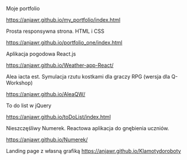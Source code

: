 Moje portfolio

https://anjawr.github.io/my_portfolio/index.html

Prosta responsywna strona. HTML i CSS

https://anjawr.github.io/portfolio_one/index.html

Aplikacja pogodowa React.js

https://anjawr.github.io/Weather-app-React/

Alea iacta est. Symulacja rzutu kostkami dla graczy RPG (wersja dla Q-Workshop)

https://anjawr.github.io/AleaQW/


To do list w jQuery

https://anjawr.github.io/toDoList/index.html

Nieszczęśliwy Numerek. Reactowa aplikacja do gnębienia uczniów.

https://anjawr.github.io/Numerek/

Landing page z własną grafiką
https://anjawr.github.io/Klamotydoroboty
